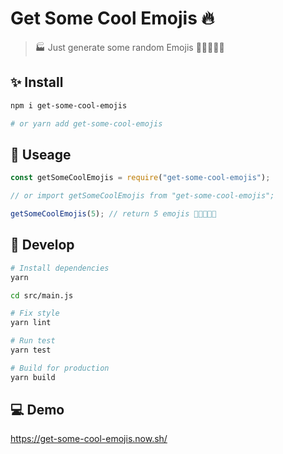 # Get Some Cool Emojis 🔥

> 🏭 Just generate some random Emojis 🎉✨🔧🐛💩

## ✨ Install

```sh
npm i get-some-cool-emojis

# or yarn add get-some-cool-emojis
```

## 🚀 Useage

```js
const getSomeCoolEmojis = require("get-some-cool-emojis");

// or import getSomeCoolEmojis from "get-some-cool-emojis";

getSomeCoolEmojis(5); // return 5 emojis 🎉✨🔧🐛💩
```

## 🔧 Develop

```sh
# Install dependencies
yarn

cd src/main.js

# Fix style
yarn lint

# Run test
yarn test

# Build for production
yarn build
```

## 💻 Demo

<https://get-some-cool-emojis.now.sh/>
